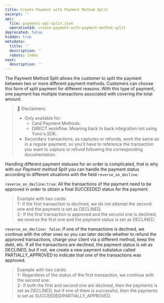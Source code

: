 ```yaml
---
title: Create Payment with Payment Method Split
excerpt: ''
api:
  file: payments-api-split.json
  operationId: create-payment-with-payment-method-split
deprecated: false
hidden: true
metadata:
  title: ''
  description: ''
  robots: index
next:
  description: ''
---
```

The Payment Method Split allows the customer to split the payment between two or more different payment methods. Customers can choose this form of split payment for different reasons. With this type of payment, one payment has multiple transactions associated with covering the total amount.

> 📘 Disclaimers:
>
> * Only available for: 
>   * Card Payment Methods.
>   * DIRECT workflow. Meaning back to back integration not using Yuno's SDK.
> * Secondary transactions, as captures or refunds, work the same as in a regular payment, so you'll have to reference the transaction you want to capture or refund following the corresponding documentation.

Handling different payment statuses for an order is complicated, that is why with our *Payment method Split* you can handle the payment status according to different situations with the field `reverse_on_decline`.

`reverse_on_decline:true`: All the transactions of the payment need to be approved in order to obtain a final SUCCEEDED status for the payment. 

> Example with two cards:\
> 1- If the first transaction is declined, we do not attempt the second one and the payment is set as DECLINED.\
> 2- If the first transaction is approved and the second one is declined, we reverse the first one and the payment status is set as DECLINED.

`reverse_on_decline: false`: If one of the transactions is declined, we continue with the other ones so you can later decide whether to refund the approved transactions, charge your client via a different method, keep the debt, etc. If all the transactions are declined, the payment status is set as DECLINED, but if not, we create a new payment substatus called PARTIALLY\_APPROVED to indicate that one of the transactions was approved. 

> Example with two cards:\
> 1- Regardless of the status of the first transaction, we continue with the second one.\
> 2- If both the first and second one are declined, then the payments is set as DECLINED, but if one of them is successful, then the payments is set as SUCCEEDED/PARTIALLY\_APPROVED.
